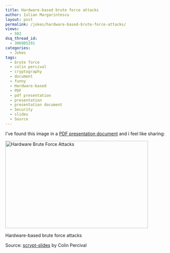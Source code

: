 ```yaml
---
title: Hardware-based brute force attacks
author: Iulian Margarintescu
layout: post
permalink: /jokes/hardware-based-brute-force-attacks/
views:
  - 502
dsq_thread_id:
  - 306905291
categories:
  - Jokes
tags:
  - brute force
  - colin percival
  - cryptography
  - document
  - funny
  - Hardware-based
  - PDF
  - pdf presentation
  - presentation
  - presentation document
  - Security
  - slides
  - Source
---
```

I've found this image in a [PDF presentation document][1] and i feel like sharing:

<div id="attachment_202" style="width: 458px" class="wp-caption aligncenter">
  <a href="http://www.erata.net/wp-content/uploads/2011/02/hardware-crypto.png"><img class="size-full wp-image-202" title="Hardware Brute Force" src="http://www.erata.net/wp-content/uploads/2011/02/hardware-crypto.png" alt="Hardware Brute Force Attacks" width="448" height="274" /></a><p class="wp-caption-text">
    Hardware-based brute force attacks
  </p>
</div>

Source: [scrypt-slides][1] by Colin Percival

[1]: http://www.tarsnap.com/scrypt/scrypt-slides.pdf "scrypt: A new key derivation function"
